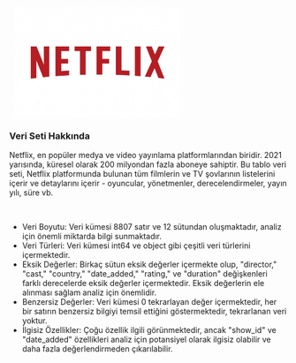<div style="display: flex;">
    <img src="jpg/netflix.jpg" alt="logo" style="width:300px;height:200px; margin-left: 10px;">
</div>

### Veri Seti Hakkında

<p> Netflix, en popüler medya ve video yayınlama platformlarından biridir. 2021 yarısında, küresel olarak 200 milyondan fazla aboneye sahiptir. Bu tablo veri seti, Netflix platformunda bulunan tüm filmlerin ve TV şovlarının listelerini içerir ve detaylarını içerir - oyuncular, yönetmenler, derecelendirmeler, yayın yılı, süre vb.</p><br>




   - Veri Boyutu: Veri kümesi 8807 satır ve 12 sütundan oluşmaktadır, analiz için önemli miktarda bilgi sunmaktadır.
   - Veri Türleri: Veri kümesi int64 ve object gibi çeşitli veri türlerini içermektedir.
   - Eksik Değerler: Birkaç sütun eksik değerler içermekte olup, "director," "cast," "country," "date_added," "rating," ve "duration" değişkenleri farklı derecelerde eksik değerler içermektedir. Eksik değerlerin ele alınması sağlam analiz için önemlidir.
   - Benzersiz Değerler: Veri kümesi 0 tekrarlayan değer içermektedir, her bir satırın benzersiz bilgiyi temsil ettiğini göstermektedir, tekrarlanan veri yoktur.
   - İlgisiz Özellikler: Çoğu özellik ilgili görünmektedir, ancak "show_id" ve "date_added" özellikleri analiz için potansiyel olarak ilgisiz olabilir ve daha fazla değerlendirmeden çıkarılabilir.

